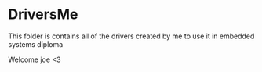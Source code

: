 # DriversMe
This folder is contains all of the drivers created by me to use it in embedded systems diploma

Welcome joe <3